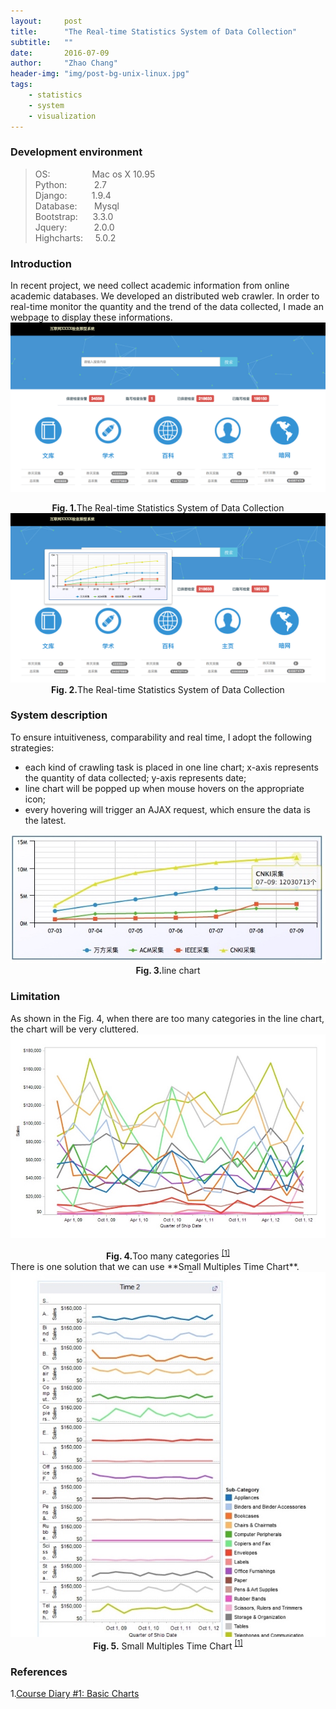 ```yaml
---
layout:     post
title:      "The Real-time Statistics System of Data Collection"
subtitle:   ""
date:       2016-07-09
author:     "Zhao Chang"
header-img: "img/post-bg-unix-linux.jpg"
tags:
    - statistics
    - system
    - visualization
---
```

### Development environment

>OS: &nbsp;&nbsp;&nbsp;&nbsp;&nbsp;&nbsp;&nbsp;&nbsp;&nbsp;&nbsp;&nbsp;&nbsp;&nbsp;&nbsp;&nbsp;&nbsp;Mac os X 10.95<br />
>Python: &nbsp;&nbsp;&nbsp;&nbsp;&nbsp;&nbsp;&nbsp;&nbsp;&nbsp;&nbsp;2.7<br />
>Django: &nbsp;&nbsp;&nbsp;&nbsp;&nbsp;&nbsp;&nbsp;&nbsp;&nbsp;1.9.4<br />
>Database:  &nbsp;&nbsp;&nbsp;&nbsp;&nbsp;&nbsp;Mysql<br />
>Bootstrap:  &nbsp;&nbsp;&nbsp;&nbsp;&nbsp;3.3.0<br />
>Jquery: &nbsp;&nbsp;&nbsp;&nbsp;&nbsp;&nbsp;&nbsp;&nbsp;&nbsp;&nbsp;2.0.0<br />
>Highcharts: &nbsp;&nbsp;&nbsp;&nbsp;5.0.2<br />

### Introduction

In recent project, we need collect academic information from online academic databases. We developed an distributed web crawler. In order to real-time monitor the quantity and the trend of the data collected, I made an webpage to display these informations.
<a href="/img/statistic/index.jpg" target="\_blank" title="Click to see the big picture ">
<img src='/img/statistic/index.jpg'/>
</a>
<center><b>Fig. 1.</b>The Real-time Statistics System of Data Collection</center>
<a href="/img/statistic/index2.jpg" target="\_blank" title="Click to see the big picture ">
<img src='/img/statistic/index2.jpg'/>
</a>

<center><b>Fig. 2.</b>The Real-time Statistics System of Data Collection</center>

### System description

To ensure intuitiveness, comparability and  real time, I adopt the following strategies:

*    each kind of crawling task is placed in one line chart; x-axis represents the quantity of data collected; y-axis represents date;
*    line chart will be popped up when mouse hovers on the appropriate icon;   
*    every hovering will trigger an AJAX request, which ensure the data is the latest.

<a href="/img/statistic/chart.jpg" target="\_blank" title="Click to see the big picture ">
<img src='/img/statistic/chart.jpg'/>
</a>

<center><b>Fig. 3.</b>line chart</center>

### Limitation

As shown in the Fig. 4, when there are too many categories in the line chart, the chart will be very cluttered.
<a href="/img/statistic/more-line.jpg" target="\_blank" title="Click to see the big picture ">
<img src='/img/statistic/more-line.jpg'/>
</a>
<center><b>Fig. 4.</b>Too many categories <sup><a href="#ref1" >[1]</a></sup></center>
There is one solution that we can use **Small Multiples Time Chart**.
<a href="/img/statistic/multiples.jpg" target="\_blank" title="Click to see the big picture ">
<img src='/img/statistic/multiples.jpg'/>
</a>


<center><b>Fig. 5.</b> Small Multiples Time Chart <sup><a href="#ref1" >[1]</a></sup></center>


### References
1.<a id="ref1">[Course Diary #1: Basic Charts](http://fellinlovewithdata.com/course-diary/course-diary-1-basic-charts)</a>

